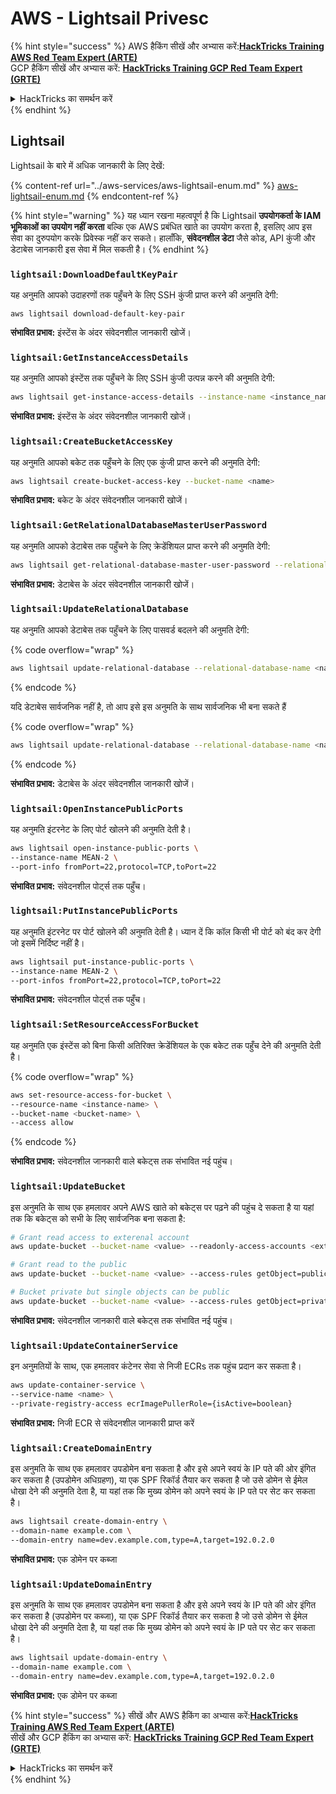 # AWS - Lightsail Privesc

{% hint style="success" %}
AWS हैकिंग सीखें और अभ्यास करें:<img src="../../../.gitbook/assets/image (1).png" alt="" data-size="line">[**HackTricks Training AWS Red Team Expert (ARTE)**](https://training.hacktricks.xyz/courses/arte)<img src="../../../.gitbook/assets/image (1).png" alt="" data-size="line">\
GCP हैकिंग सीखें और अभ्यास करें: <img src="../../../.gitbook/assets/image (2).png" alt="" data-size="line">[**HackTricks Training GCP Red Team Expert (GRTE)**<img src="../../../.gitbook/assets/image (2).png" alt="" data-size="line">](https://training.hacktricks.xyz/courses/grte)

<details>

<summary>HackTricks का समर्थन करें</summary>

* [**सदस्यता योजनाएँ**](https://github.com/sponsors/carlospolop) देखें!
* **हमारे** 💬 [**Discord समूह**](https://discord.gg/hRep4RUj7f) या [**telegram समूह**](https://t.me/peass) में शामिल हों या **Twitter** 🐦 पर हमें **फॉलो करें** [**@hacktricks\_live**](https://twitter.com/hacktricks\_live)**.**
* हैकिंग ट्रिक्स साझा करें और [**HackTricks**](https://github.com/carlospolop/hacktricks) और [**HackTricks Cloud**](https://github.com/carlospolop/hacktricks-cloud) github repos में PRs सबमिट करें।

</details>
{% endhint %}

## Lightsail

Lightsail के बारे में अधिक जानकारी के लिए देखें:

{% content-ref url="../aws-services/aws-lightsail-enum.md" %}
[aws-lightsail-enum.md](../aws-services/aws-lightsail-enum.md)
{% endcontent-ref %}

{% hint style="warning" %}
यह ध्यान रखना महत्वपूर्ण है कि Lightsail **उपयोगकर्ता के IAM भूमिकाओं का उपयोग नहीं करता** बल्कि एक AWS प्रबंधित खाते का उपयोग करता है, इसलिए आप इस सेवा का दुरुपयोग करके प्रिवेस्क नहीं कर सकते। हालाँकि, **संवेदनशील डेटा** जैसे कोड, API कुंजी और डेटाबेस जानकारी इस सेवा में मिल सकती है।
{% endhint %}

### `lightsail:DownloadDefaultKeyPair`

यह अनुमति आपको उदाहरणों तक पहुँचने के लिए SSH कुंजी प्राप्त करने की अनुमति देगी:
```
aws lightsail download-default-key-pair
```
**संभावित प्रभाव:** इंस्टेंस के अंदर संवेदनशील जानकारी खोजें।

### `lightsail:GetInstanceAccessDetails`

यह अनुमति आपको इंस्टेंस तक पहुँचने के लिए SSH कुंजी उत्पन्न करने की अनुमति देगी:
```bash
aws lightsail get-instance-access-details --instance-name <instance_name>
```
**संभावित प्रभाव:** इंस्टेंस के अंदर संवेदनशील जानकारी खोजें।

### `lightsail:CreateBucketAccessKey`

यह अनुमति आपको बकेट तक पहुँचने के लिए एक कुंजी प्राप्त करने की अनुमति देगी:
```bash
aws lightsail create-bucket-access-key --bucket-name <name>
```
**संभावित प्रभाव:** बकेट के अंदर संवेदनशील जानकारी खोजें।

### `lightsail:GetRelationalDatabaseMasterUserPassword`

यह अनुमति आपको डेटाबेस तक पहुँचने के लिए क्रेडेंशियल प्राप्त करने की अनुमति देगी:
```bash
aws lightsail get-relational-database-master-user-password --relational-database-name <name>
```
**संभावित प्रभाव:** डेटाबेस के अंदर संवेदनशील जानकारी खोजें।

### `lightsail:UpdateRelationalDatabase`

यह अनुमति आपको डेटाबेस तक पहुँचने के लिए पासवर्ड बदलने की अनुमति देगी:

{% code overflow="wrap" %}
```bash
aws lightsail update-relational-database --relational-database-name <name> --master-user-password <strong_new_password>
```
{% endcode %}

यदि डेटाबेस सार्वजनिक नहीं है, तो आप इसे इस अनुमति के साथ सार्वजनिक भी बना सकते हैं

{% code overflow="wrap" %}
```bash
aws lightsail update-relational-database --relational-database-name <name> --publicly-accessible
```
{% endcode %}

**संभावित प्रभाव:** डेटाबेस के अंदर संवेदनशील जानकारी खोजें।

### `lightsail:OpenInstancePublicPorts`

यह अनुमति इंटरनेट के लिए पोर्ट खोलने की अनुमति देती है।
```bash
aws lightsail open-instance-public-ports \
--instance-name MEAN-2 \
--port-info fromPort=22,protocol=TCP,toPort=22
```
**संभावित प्रभाव:** संवेदनशील पोर्ट्स तक पहुँच।

### `lightsail:PutInstancePublicPorts`

यह अनुमति इंटरनेट पर पोर्ट खोलने की अनुमति देती है। ध्यान दें कि कॉल किसी भी पोर्ट को बंद कर देगी जो इसमें निर्दिष्ट नहीं है।
```bash
aws lightsail put-instance-public-ports \
--instance-name MEAN-2 \
--port-infos fromPort=22,protocol=TCP,toPort=22
```
**संभावित प्रभाव:** संवेदनशील पोर्ट्स तक पहुँच।

### `lightsail:SetResourceAccessForBucket`

यह अनुमति एक इंस्टेंस को बिना किसी अतिरिक्त क्रेडेंशियल के एक बकेट तक पहुँच देने की अनुमति देती है।

{% code overflow="wrap" %}
```bash
aws set-resource-access-for-bucket \
--resource-name <instance-name> \
--bucket-name <bucket-name> \
--access allow
```
{% endcode %}

**संभावित प्रभाव:** संवेदनशील जानकारी वाले बकेट्स तक संभावित नई पहुंच।

### `lightsail:UpdateBucket`

इस अनुमति के साथ एक हमलावर अपने AWS खाते को बकेट्स पर पढ़ने की पहुंच दे सकता है या यहां तक कि बकेट्स को सभी के लिए सार्वजनिक बना सकता है:
```bash
# Grant read access to exterenal account
aws update-bucket --bucket-name <value> --readonly-access-accounts <external_account>

# Grant read to the public
aws update-bucket --bucket-name <value> --access-rules getObject=public,allowPublicOverrides=true

# Bucket private but single objects can be public
aws update-bucket --bucket-name <value> --access-rules getObject=private,allowPublicOverrides=true
```
**संभावित प्रभाव:** संवेदनशील जानकारी वाले बकेट्स तक संभावित नई पहुंच।

### `lightsail:UpdateContainerService`

इन अनुमतियों के साथ, एक हमलावर कंटेनर सेवा से निजी ECRs तक पहुंच प्रदान कर सकता है।
```bash
aws update-container-service \
--service-name <name> \
--private-registry-access ecrImagePullerRole={isActive=boolean}
```
**संभावित प्रभाव:** निजी ECR से संवेदनशील जानकारी प्राप्त करें

### `lightsail:CreateDomainEntry`

इस अनुमति के साथ एक हमलावर उपडोमेन बना सकता है और इसे अपने स्वयं के IP पते की ओर इंगित कर सकता है (उपडोमेन अधिग्रहण), या एक SPF रिकॉर्ड तैयार कर सकता है जो उसे डोमेन से ईमेल धोखा देने की अनुमति देता है, या यहां तक कि मुख्य डोमेन को अपने स्वयं के IP पते पर सेट कर सकता है।
```bash
aws lightsail create-domain-entry \
--domain-name example.com \
--domain-entry name=dev.example.com,type=A,target=192.0.2.0
```
**संभावित प्रभाव:** एक डोमेन पर कब्जा

### `lightsail:UpdateDomainEntry`

इस अनुमति के साथ एक हमलावर उपडोमेन बना सकता है और इसे अपने स्वयं के IP पते की ओर इंगित कर सकता है (उपडोमेन पर कब्जा), या एक SPF रिकॉर्ड तैयार कर सकता है जो उसे डोमेन से ईमेल धोखा देने की अनुमति देता है, या यहां तक कि मुख्य डोमेन को अपने स्वयं के IP पते पर सेट कर सकता है।
```bash
aws lightsail update-domain-entry \
--domain-name example.com \
--domain-entry name=dev.example.com,type=A,target=192.0.2.0
```
**संभावित प्रभाव:** एक डोमेन पर कब्जा

{% hint style="success" %}
सीखें और AWS हैकिंग का अभ्यास करें:<img src="../../../.gitbook/assets/image (1).png" alt="" data-size="line">[**HackTricks Training AWS Red Team Expert (ARTE)**](https://training.hacktricks.xyz/courses/arte)<img src="../../../.gitbook/assets/image (1).png" alt="" data-size="line">\
सीखें और GCP हैकिंग का अभ्यास करें: <img src="../../../.gitbook/assets/image (2).png" alt="" data-size="line">[**HackTricks Training GCP Red Team Expert (GRTE)**<img src="../../../.gitbook/assets/image (2).png" alt="" data-size="line">](https://training.hacktricks.xyz/courses/grte)

<details>

<summary>HackTricks का समर्थन करें</summary>

* [**सदस्यता योजनाएँ**](https://github.com/sponsors/carlospolop) देखें!
* **शामिल हों** 💬 [**Discord समूह**](https://discord.gg/hRep4RUj7f) या [**telegram समूह**](https://t.me/peass) या **हमें** **Twitter** 🐦 [**@hacktricks\_live**](https://twitter.com/hacktricks\_live)** पर **फॉलो करें**.**
* **हैकिंग ट्रिक्स साझा करें और** [**HackTricks**](https://github.com/carlospolop/hacktricks) और [**HackTricks Cloud**](https://github.com/carlospolop/hacktricks-cloud) गिटहब रिपोजिटरी में PRs सबमिट करें.

</details>
{% endhint %}
